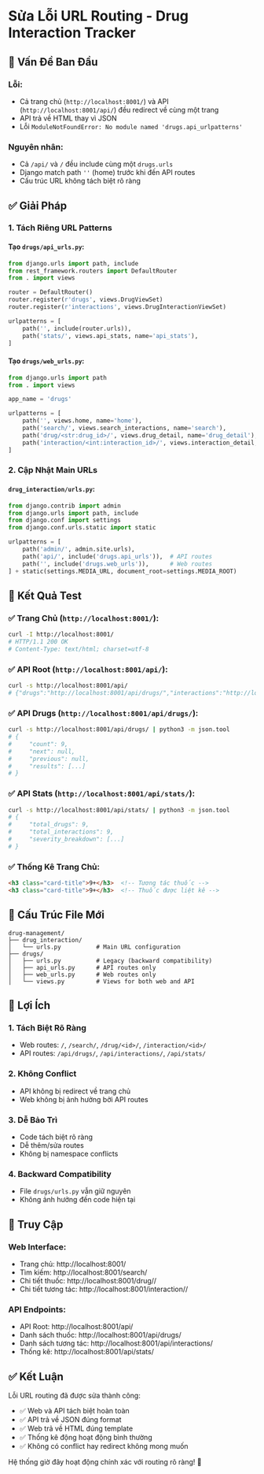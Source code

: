 # Sửa Lỗi URL Routing - Drug Interaction Tracker

## 🐛 Vấn Đề Ban Đầu

### Lỗi:
- Cả trang chủ (`http://localhost:8001/`) và API (`http://localhost:8001/api/`) đều redirect về cùng một trang
- API trả về HTML thay vì JSON
- Lỗi `ModuleNotFoundError: No module named 'drugs.api_urlpatterns'`

### Nguyên nhân:
- Cả `/api/` và `/` đều include cùng một `drugs.urls`
- Django match path `''` (home) trước khi đến API routes
- Cấu trúc URL không tách biệt rõ ràng

## ✅ Giải Pháp

### 1. **Tách Riêng URL Patterns**

#### Tạo `drugs/api_urls.py`:
```python
from django.urls import path, include
from rest_framework.routers import DefaultRouter
from . import views

router = DefaultRouter()
router.register(r'drugs', views.DrugViewSet)
router.register(r'interactions', views.DrugInteractionViewSet)

urlpatterns = [
    path('', include(router.urls)),
    path('stats/', views.api_stats, name='api_stats'),
]
```

#### Tạo `drugs/web_urls.py`:
```python
from django.urls import path
from . import views

app_name = 'drugs'

urlpatterns = [
    path('', views.home, name='home'),
    path('search/', views.search_interactions, name='search'),
    path('drug/<str:drug_id>/', views.drug_detail, name='drug_detail'),
    path('interaction/<int:interaction_id>/', views.interaction_detail, name='interaction_detail'),
]
```

### 2. **Cập Nhật Main URLs**

#### `drug_interaction/urls.py`:
```python
from django.contrib import admin
from django.urls import path, include
from django.conf import settings
from django.conf.urls.static import static

urlpatterns = [
    path('admin/', admin.site.urls),
    path('api/', include('drugs.api_urls')),  # API routes
    path('', include('drugs.web_urls')),      # Web routes
] + static(settings.MEDIA_URL, document_root=settings.MEDIA_ROOT)
```

## 🧪 Kết Quả Test

### ✅ **Trang Chủ** (`http://localhost:8001/`):
```bash
curl -I http://localhost:8001/
# HTTP/1.1 200 OK
# Content-Type: text/html; charset=utf-8
```

### ✅ **API Root** (`http://localhost:8001/api/`):
```bash
curl -s http://localhost:8001/api/
# {"drugs":"http://localhost:8001/api/drugs/","interactions":"http://localhost:8001/api/interactions/"}
```

### ✅ **API Drugs** (`http://localhost:8001/api/drugs/`):
```bash
curl -s http://localhost:8001/api/drugs/ | python3 -m json.tool
# {
#     "count": 9,
#     "next": null,
#     "previous": null,
#     "results": [...]
# }
```

### ✅ **API Stats** (`http://localhost:8001/api/stats/`):
```bash
curl -s http://localhost:8001/api/stats/ | python3 -m json.tool
# {
#     "total_drugs": 9,
#     "total_interactions": 9,
#     "severity_breakdown": [...]
# }
```

### ✅ **Thống Kê Trang Chủ**:
```html
<h3 class="card-title">9+</h3>  <!-- Tương tác thuốc -->
<h3 class="card-title">9+</h3>  <!-- Thuốc được liệt kê -->
```

## 📁 Cấu Trúc File Mới

```
drug-management/
├── drug_interaction/
│   └── urls.py          # Main URL configuration
├── drugs/
│   ├── urls.py          # Legacy (backward compatibility)
│   ├── api_urls.py      # API routes only
│   ├── web_urls.py      # Web routes only
│   └── views.py         # Views for both web and API
```

## 🎯 Lợi Ích

### 1. **Tách Biệt Rõ Ràng**
- Web routes: `/`, `/search/`, `/drug/<id>/`, `/interaction/<id>/`
- API routes: `/api/drugs/`, `/api/interactions/`, `/api/stats/`

### 2. **Không Conflict**
- API không bị redirect về trang chủ
- Web không bị ảnh hưởng bởi API routes

### 3. **Dễ Bảo Trì**
- Code tách biệt rõ ràng
- Dễ thêm/sửa routes
- Không bị namespace conflicts

### 4. **Backward Compatibility**
- File `drugs/urls.py` vẫn giữ nguyên
- Không ảnh hưởng đến code hiện tại

## 🚀 Truy Cập

### **Web Interface:**
- Trang chủ: http://localhost:8001/
- Tìm kiếm: http://localhost:8001/search/
- Chi tiết thuốc: http://localhost:8001/drug/<id>/
- Chi tiết tương tác: http://localhost:8001/interaction/<id>/

### **API Endpoints:**
- API Root: http://localhost:8001/api/
- Danh sách thuốc: http://localhost:8001/api/drugs/
- Danh sách tương tác: http://localhost:8001/api/interactions/
- Thống kê: http://localhost:8001/api/stats/

## ✅ Kết Luận

Lỗi URL routing đã được sửa thành công:
- ✅ Web và API tách biệt hoàn toàn
- ✅ API trả về JSON đúng format
- ✅ Web trả về HTML đúng template
- ✅ Thống kê động hoạt động bình thường
- ✅ Không có conflict hay redirect không mong muốn

Hệ thống giờ đây hoạt động chính xác với routing rõ ràng! 🎉 